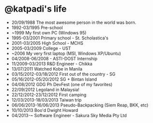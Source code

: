 @katpadi's life
===============

- 20/09/1988 The most awesome person in the world was born.
- 1992-03/1995 Pre-school
- ~1999 My first own PC (Windows 95)
- 1995-03/2001 Primary school - St. Scholastica's
- 2001-03/2005 High School - MCHS
- 2005-03/2009 College - UST
- ~2006 My very first laptop (MSI, Windows XP/Ubuntu)
- 04/2008-06/2008 - ASTI-DOST Internship
- 11/2009-03/2013 R&D Engineer - Chikka
- 13/07/2011 Watched Kobe in Manila
- 03/15/2012-03/18/2012 First out of the country - SG
- 05/16/2012-05/20/2012 SG + Bintan Island
- 04/08/2012 GDG Ph DevFest (one of my favorites)
- 22/09/2012 Legoland in Malaysia!
- 22/12/2012-23/12/2012 First camping 
- 12/03/2013-18/03/2013 Taiwan trip
- 06/06/2013-16/06/2013 Pseudo-Backpacking (Siem Reap, BKK, etc)
- 10/10/2013 Boo'd Dwight Howard
- 04/2013-~ Software Engineer - Sakura Sky Media Pty Ltd